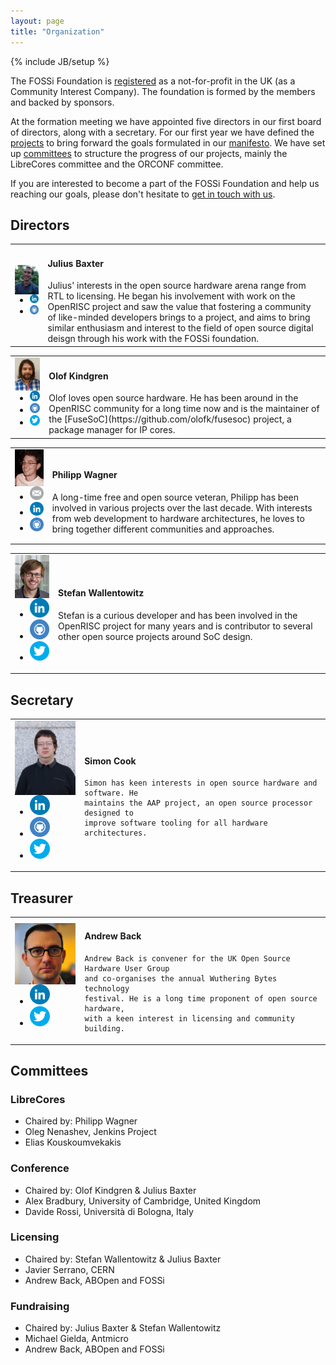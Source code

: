 ```yaml
---
layout: page
title: "Organization"
---
```

{% include JB/setup %}

The FOSSi Foundation is
[registered](https://beta.companieshouse.gov.uk/company/09848956) as a
not-for-profit in the UK (as a Community Interest Company). The
foundation is formed by the members and backed by sponsors.

At the formation meeting we have appointed five directors in our first
board of directors, along with a secretary. For our first year we have
defined the [projects](/projects.html) to bring forward the goals
formulated in our [manifesto](/manifesto.html). We have set up
[committees](#committees) to structure the progress of our projects,
mainly the LibreCores committee and the ORCONF committee.

If you are interested to become a part of the FOSSi Foundation and
help us reaching our goals, please don't hesitate to
[get in touch with us](/getinvolved.html).


## Directors

<a name="julius"/>
<table cellpadding="10">
  <tr><td><img src="/assets/people/JuliusBaxter.jpg" align="left" width="120px">
  <ul class="share-buttons">
  <li><a href="https://www.linkedin.com/in/julius-baxter-78840223"><img title="Visit my LinkedIn profile" src="/assets/flat_web_icon_set/color/LinkedIn.png"></a></li>
  <li><a href="https://github.com/juliusbaxter"><img title="Visit my GitHub account" src="/assets/flat_web_icon_set/color/Github.png"></a></li>
  </ul></td>
  <td><h4>Julius Baxter</h4>
  Julius' interests in the open source hardware arena range from RTL to licensing. He began his involvement with work on the OpenRISC project and saw the value that fostering a community of like-minded developers brings to a project, and aims to bring similar enthusiasm and interest to the field of open source digital deisgn through his work with the FOSSi foundation.
  </td></tr>
</table>

<a name="olof"/>
<table cellpadding="10">
  <tr><td><img src="/assets/people/OlofKindgren.jpg" align="left" width="120px">
  <ul class="share-buttons">
  <li><a href="https://www.linkedin.com/in/olofkindgren"><img title="Visit my LinkedIn profile" src="/assets/flat_web_icon_set/color/LinkedIn.png"></a></li>
  <li><a href="https://github.com/olofk/"><img title="Visit my GitHub account" src="/assets/flat_web_icon_set/color/Github.png"></a></li>
  <li><a href="https://twitter.com/OlofKindgren"><img title="Visit my Twitter account" src="/assets/flat_web_icon_set/color/Twitter.png"></a></li>
  </ul></td>
  <td><h4>Olof Kindgren</h4>
  Olof loves open source hardware. He has been around in the OpenRISC community for a long time now and is the maintainer of the [FuseSoC](https://github.com/olofk/fusesoc) project, a package manager for IP cores.
  </td></tr>
</table>

<a name="philipp"/>
<table cellpadding="10">
  <tr><td><img src="/assets/people/PhilippWagner.jpg" align="left" width="120px">
  <ul class="share-buttons">
  <li><a href="mailto:mail@philipp-wagner.com"><img title="Send me an email" src="/assets/flat_web_icon_set/color/Email.png"/></a></li>
  <li><a href="https://www.linkedin.com/in/imphil"><img title="Visit my LinkedIn profile" src="/assets/flat_web_icon_set/color/LinkedIn.png"/></a></li>
  <li><a href="https://github.com/imphil"><img title="Visit my GitHub account" src="/assets/flat_web_icon_set/color/Github.png"/></a></li>
  </ul></td>
  <td>
  <h4>Philipp Wagner</h4>
  A long-time free and open source veteran, Philipp has been involved in various projects over the last decade. With interests from web development to hardware architectures, he loves to bring together different communities and approaches.
  </td></tr>
</table>

<a name="wallento"/>
<table cellpadding="10">
  <tr><td><img src="/assets/people/StefanWallentowitz.png" align="left" width="120px">
  <ul class="share-buttons">
  <li><a href="https://www.linkedin.com/in/wallento"><img title="Visit my LinkedIn profile" src="/assets/flat_web_icon_set/color/LinkedIn.png"></a></li>
  <li><a href="https://github.com/wallento/"><img title="Visit my GitHub account" src="/assets/flat_web_icon_set/color/Github.png"></a></li>
  <li><a href="https://twitter.com/wallento"><img title="Visit my Twitter account" src="/assets/flat_web_icon_set/color/Twitter.png"></a></li>
  </ul></td>
  <td><h4>Stefan Wallentowitz</h4>

  Stefan is a curious developer and has been involved in the
    OpenRISC project for many years and is contributor to several
    other open source projects around SoC design.

  </td></tr>
</table>

## Secretary

<a name="simon"/>
<table cellpadding="10">
  <tr><td><img src="/assets/people/SimonCook.jpg" align="left" width="120px">
  <ul class="share-buttons">
  <li><a href="https://www.linkedin.com/in/spcookuk"><img title="Visit my LinkedIn profile" src="/assets/flat_web_icon_set/color/LinkedIn.png"></a></li>
  <li><a href="https://github.com/simonpcook"><img title="Visit my GitHub account" src="/assets/flat_web_icon_set/color/Github.png"></a></li>
  <li><a href="https://twitter.com/simonpcook"><img title="Visit my Twitter account" src="/assets/flat_web_icon_set/color/Twitter.png"></a></li>
  </ul></td>
  <td><h4>Simon Cook</h4>

    Simon has keen interests in open source hardware and software. He
	maintains the AAP project, an open source processor designed to
	improve software tooling for all hardware architectures.

  </td></tr>
</table>

## Treasurer

<a name="andrew"/>
<table cellpadding="10">
  <tr><td><img src="/assets/people/AndrewBack.jpg" align="left" width="120px">
  <ul class="share-buttons">
  <li><a href="https://uk.linkedin.com/in/andrewback"><img title="Visit my LinkedIn profile" src="/assets/flat_web_icon_set/color/LinkedIn.png"></a></li>
  <li><a href="https://twitter.com/9600"><img title="Visit my Twitter account" src="/assets/flat_web_icon_set/color/Twitter.png"></a></li>
  </ul></td>
  <td><h4>Andrew Back</h4>

	Andrew Back is convener for the UK Open Source Hardware User Group
    and co-organises the annual Wuthering Bytes technology
    festival. He is a long time proponent of open source hardware,
    with a keen interest in licensing and community building.

  </td></tr>
</table>

## Committees

### LibreCores

* Chaired by: Philipp Wagner
* Oleg Nenashev, Jenkins Project
* Elias Kouskoumvekakis

### Conference

* Chaired by: Olof Kindgren & Julius Baxter
* Alex Bradbury, University of Cambridge, United Kingdom
* Davide Rossi, Università di Bologna, Italy

### Licensing

* Chaired by: Stefan Wallentowitz & Julius Baxter
* Javier Serrano, CERN
* Andrew Back, ABOpen and FOSSi

### Fundraising

* Chaired by: Julius Baxter & Stefan Wallentowitz
* Michael Gielda, Antmicro
* Andrew Back, ABOpen and FOSSi
